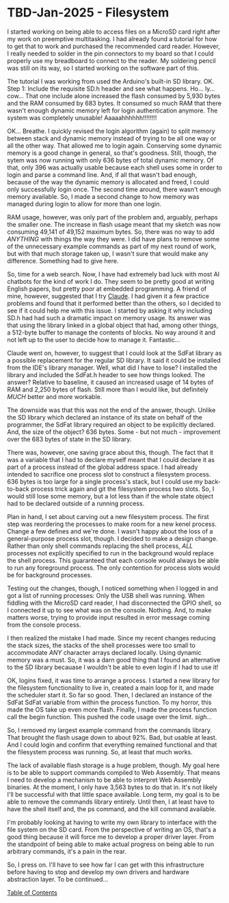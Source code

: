 # TBD-Jan-2025 - Filesystem

I started working on being able to access files on a MicroSD card right after my work on preemptive multitasking.  I had already found a tutorial for how to get that to work and purchased the recommended card reader.  However, I really needed to solder in the pin connectors to my board so that I could properly use my breadboard to connect to the reader.  My soldering pencil was still on its way, so I started working on the software part of this.

The tutorial I was working from used the Arduino's built-in SD library.  OK.  Step 1:  Include the requisite SD.h header and see what happens.  Ho...  ly...  cow...  That one include alone increased the flash consumed by 5,930 bytes and the RAM consumed by 683 bytes.  It consumed so much RAM that there wasn't enough dynamic memory left for login authentication anymore.  The system was completely unusable!  Aaaaahhhhhh!!!!!!!!

OK...  Breathe.  I quickly revised the login algorithm (again) to split memory between stack and dynamic memory instead of trying to be all one way or all the other way.  That allowed me to login again.  Conserving some dynamic memory is a good change in general, so that's goodness.  Still, though, the sytem was now running with only 636 bytes of total dynamic memory.  Of that, only 396 was actually usable because each shell uses some in order to login and parse a command line.  And, if all that wasn't bad enough, because of the way the dynamic memory is allocated and freed, I could only successfully login once.  The second time around, there wasn't enough memory available.  So, I made a second change to how memory was managed during login to allow for more than one login.

RAM usage, however, was only part of the problem and, arguably, perhaps the smaller one.  The increase in flash usage meant that my sketch was now consuming 49,141 of 49,152 maximum bytes.  So, there was no way to add *ANYTHING* with things the way they were.  I did have plans to remove some of the unnecessary example commands as part of my next round of work, but with that much storage taken up, I wasn't sure that would make any difference.  Something had to give here.

So, time for a web search.  Now, I have had extremely bad luck with most AI chatbots for the kind of work I do.  They seem to be pretty good at writing English papers, but pretty poor at embedded programming.  A friend of mine, however, suggested that I try [Claude](claude.ai).  I had given it a few practice problems and found that it performed better than the others, so I decided to see if it could help me with this issue.  I started by asking it why including SD.h had had such a dramatic impact on memory usage.  Its answer was that using the library linked in a global object that had, among other things, a 512-byte buffer to manage the contents of blocks.  No way around it and not left up to the user to decide how to manage it.  Fantastic...

Claude went on, however, to suggest that I could look at the SdFat library as a possible replacement for the regular SD library.  It said it could be installed from the IDE's library manager.  Well, what did I have to lose?  I installed the library and included the SdFat.h header to see how things looked.  The answer?  Relative to baseline, it caused an increased usage of 14 bytes of RAM and 2,250 bytes of flash.  Still more than I would like, but definitely *MUCH* better and more workable.

The downside was that this was not the end of the answer, though.  Unlike the SD library which declared an instance of its state on behalf of the programmer, the SdFat library required an object to be explicitly declared.  And, the size of the object?  636 bytes.  Some - but not much - improvement over the 683 bytes of state in the SD library.

There was, however, one saving grace about this, though.  The fact that it was a variable that I had to declare myself meant that I could declare it as part of a process instead of the global address space.  I had already intended to sacrifice one process slot to construct a filesystem process.  636 bytes is too large for a single process's stack, but I could use my back-to-back process trick again and git the filesystem process two slots.  So, I would still lose some memory, but a lot less than if the whole state object had to be declared outside of a running process.

Plan in hand, I set about carving out a new filesystem process.  The first step was reordering the processes to make room for a new kenel process.  Change a few defines and we're done.  I wasn't happy about the loss of a general-purpose process slot, though.  I decided to make a design change.  Rather than only shell commands replacing the shell process, *ALL* processes not explicitly specified to run in the background would replace the shell process.  This guaranteed that each console would always be able to run any foreground process.  The only contention for process slots would be for background processes.

Testing out the changes, though, I noticed something when I logged in and got a list of running processes:  Only the USB shell was running.  When fiddling with the MicroSD card reader, I had disconnected the GPIO shell, so I connected it up to see what was on the console.  Nothing.  And, to make matters worse, trying to provide input resulted in error message coming from the console process.

I then realized the mistake I had made.  Since my recent changes reducing the stack sizes, the stacks of the shell processes were too small to accommodate *ANY* character arrays declared locally.  Using dynamic memory was a must.  So, it was a darn good thing that I found an alternative to the SD library becauase I wouldn't be able to even login if I had to use it!

OK, logins fixed, it was time to arrange a process.  I started a new library for the filesystem functionality to live in, created a main loop for it, and made the scheduler start it.  So far so good.  Then, I declared an instance of the SdFat SdFat variable from within the process function.  To my horror, this made the OS take up even more flash.  Finally, I made the process function call the begin function.  This pushed the code usage over the limit.  *sigh...*

So, I removed my largest example command from the commands library.  That brought the flash usage down to about 92%.  Bad, but usable at least.  And I could login and confirm that everything remained functional and that the filesystem process was running.  So, at least that much works.

The lack of available flash storage is a huge problem, though.  My goal here is to be able to support commands compiled to Web Assembly.  That means I need to develop a mechanism to be able to interpret Web Assembly binaries.  At the moment, I only have 3,563 bytes to do that in.  It's not likely I'll be successful with that little space available.  Long term, my goal is to be able to remove the commands library entirely.  Until then, I at least have to have the shell itself and, the ps command, and the kill command available.

I'm probably looking at having to write my own library to interface with the file system on the SD card.  From the perspective of writing an OS, that's a good thing because it will force me to develop a proper driver layer.  From the standpoint of being able to make actual progress on being able to run arbitrary commands, it's a pain in the rear.

So, I press on.  I'll have to see how far I can get with this infrastructure before having to stop and develop my own drivers and hardware abstraction layer.  To be continued...

[Table of Contents](.)

